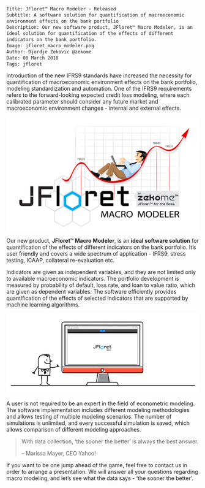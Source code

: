 ```.header
Title: JFloret™ Macro Modeler - Released
Subtitle: A software solution for quantification of macroeconomic environment effects on the bank portfolio
Description: Our new software product, JFloret™ Macro Modeler, is an ideal solution for quantification of the effects of different indicators on the bank portfolio.
Image: jfloret_macro_modeler.png
Author: Djordje Zekovic @zekome
Date: 08 March 2018
Tags: jfloret
```

Introduction of the new IFRS9 standards have increased the necessity for quantification of macroeconomic environment effects on the bank portfolio, modeling standardization and automation. One of the IFRS9 requirements refers to the forward-looking expected credit loss modeling, where each calibrated parameter should consider any future market and macroeconomic environment changes - internal and external effects.

![img](jfloret_macro_modeler.png)

Our new product, **JFloret™ Macro Modeler**, is an **ideal software solution** for quantification of the effects of different indicators on the bank portfolio. It’s user friendly and covers a wide spectrum of application - IFRS9, stress testing, ICAAP, collateral re-evaluation etc.

Indicators are given as independent variables, and they are not limited only to available macroeconomic indicators. The portfolio development is measured by probability of default, loss rate, and loan to value ratio, which are given as dependent variables. The software efficiently provides quantification of the effects of selected indicators that are supported by machine learning algorithms.

![img](jfloret_macro_modeler.gif)

A user is not required to be an expert in the field of econometric modeling. The software implementation includes different modeling methodologies and allows testing of multiple modeling scenarios. The number of simulations is unlimited, and every successful simulation is saved, which allows comparison of different modeling approaches.

> With data collection, ‘the sooner the better’ is always the best answer.
>
> – Marissa Mayer, CEO Yahoo!

If you want to be one jump ahead of the game, feel free to contact us in order to arrange a presentation. We will answer all your questions regarding macro modeling, and let’s see what the data says - ‘the sooner the better’.

